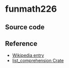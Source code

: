 # funmath226

## Source code

## Reference

  - [Wikipedia entry](https://en.wikipedia.org/wiki/List_comprehension)
  - [list_comprehension Crate](https://crates.io/crates/list_comprehension)
